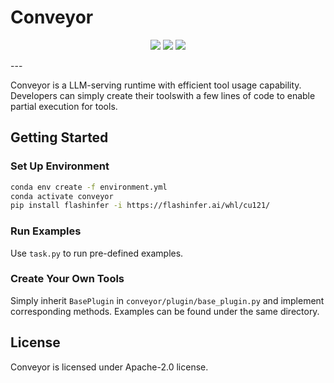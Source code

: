 # Conveyor
<p align="center">
<img src="https://img.shields.io/badge/python-3.11-green"/>
<img src="https://img.shields.io/badge/pytorch-2.1-green"/>
<img src="https://img.shields.io/badge/license-apache_2.0-blue"/>
</p>
---

Conveyor is a LLM-serving runtime with efficient tool usage capability. 
Developers can simply create their toolswith a few lines of code to enable partial execution for tools.

## Getting Started

### Set Up Environment

```bash
conda env create -f environment.yml
conda activate conveyor
pip install flashinfer -i https://flashinfer.ai/whl/cu121/
```

### Run Examples

Use `task.py` to run pre-defined examples.

### Create Your Own Tools
Simply inherit `BasePlugin` in `conveyor/plugin/base_plugin.py` and implement corresponding methods. Examples can be found under the same directory.

## License 

Conveyor is licensed under Apache-2.0 license.